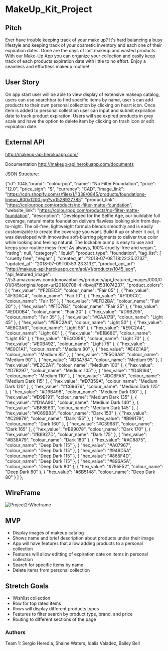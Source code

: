 # MakeUp_Kit_Project

## Pitch
Ever have trouble keeping track of your make up? It's hard balancing a busy lifestyle and keeping track of your cosmetic inventory and each one of their expiration dates. Gone are the days of lost makeup and wasted products. With our Make-Up App you can organize your collection and easily keep track of each products expiration date with little to no effort. Enjoy a seamless and effortless makeup routine!

## User Story
On app start user will be able to view display of extensive makeup catalog, users can use searchbar to find specific items by name, user's can add products to their own personal collection by clicking on heart icon. Once item is added to personal collection user can input and submit expiration date to track product expiration. Users will see expired products in grey scale and have the option to delete item by clicking on trash icon or edit expiration date. 

## External API

http://makeup-api.herokuapp.com/

Documentation http://makeup-api.herokuapp.com/documents

JSON Structure:

{"id": 1045,"brand": "colourpop",
"name": "No Filter Foundation",
"price": "12.0",
"price_sign": "$",
"currency": "CAD",
"image_link": "https://cdn.shopify.com/s/files/1/1338/0845/products/foundations-lineup_800x1200.jpg?v=1528927785",
"product_link": "https://colourpop.com/products/no-filter-matte-foundation",
"website_link": "https://colourpop.com/products/no-filter-matte-foundation",
"description": "Developed for the Selfie Age, our buildable full coverage, natural matte foundation delivers flawless looking skin from day-to-night. The oil-free, lightweight formula blends smoothly and is easily customizable to create the coverage you want. Build it up or sheer it out, it was developed with innovative soft-blurring pigments to deliver true color while looking and feeling natural. The lockable pump is easy to use and keeps your routine mess-free! As always, 100% cruelty-free and vegan.",
"rating": null,
"category": "liquid",
"product_type": "foundation",
"tag_list": [
"cruelty free",
"Vegan"
],
"created_at": "2018-07-08T18:22:25.273Z",
"updated_at": "2018-07-09T00:53:23.313Z",
"product_api_url": "http://makeup-api.herokuapp.com/api/v1/products/1045.json",
"api_featured_image": "//s3.amazonaws.com/donovanbailey/products/api_featured_images/000/001/045/original/open-uri20180708-4-4bvqii?1531074237",
"product_colors": [
{
"hex_value": "#F2DEC3",
"colour_name": "Fair 05"
},
{
"hex_value": "#F3DAC4",
"colour_name": "Fair 10"
},
{
"hex_value": "#F1D9C0",
"colour_name": "Fair 15"
},
{
"hex_value": "#EFD2BA",
"colour_name": "Fair 20"
},
{
"hex_value": "#F1D7B3",
"colour_name": "Fair 25"
},
{
"hex_value": "#EDD0B4",
"colour_name": "Fair 30"
},
{
"hex_value": "#D9B295",
"colour_name": "Fair 35"
},
{
"hex_value": "#CAA17B",
"colour_name": "Light 45"
},
{
"hex_value": "#E8C2A4",
"colour_name": "Light 50"
},
{
"hex_value": "#E8C3A6",
"colour_name": "Light 55"
},
{
"hex_value": "#E9C2A4",
"colour_name": "Light 60"
},
{
"hex_value": "#E1B68E",
"colour_name": "Light 65"
},
{
"hex_value": "#E4C096",
"colour_name": "Light 70"
},
{
"hex_value": "#E0B492",
"colour_name": "Light 75"
},
{
"hex_value": "#E0C1A1",
"colour_name": "Medium 80"
},
{
"hex_value": "#E4C1A9",
"colour_name": "Medium 85"
},
{
"hex_value": "#E5C6A8",
"colour_name": "Medium 90"
},
{
"hex_value": "#D3A784",
"colour_name": "Medium 95"
},
{
"hex_value": "#E2C2A1",
"colour_name": "Medium 100"
},
{
"hex_value": "#D7B297",
"colour_name": "Medium 105"
},
{
"hex_value": "#D4B194",
"colour_name": "Medium 110"
},
{
"hex_value": "#DCBFA5",
"colour_name": "Medium Dark 115"
},
{
"hex_value": "#D7B59A",
"colour_name": "Medium Dark 120"
},
{
"hex_value": "#C69676",
"colour_name": "Medium Dark 125"
},
{
"hex_value": "#D9B498",
"colour_name": "Medium Dark 130"
},
{
"hex_value": "#D9B191",
"colour_name": "Medium Dark 135"
},
{
"hex_value": "#D1AA90",
"colour_name": "Medium Dark 140"
},
{
"hex_value": "#BF8E63",
"colour_name": "Medium Dark 145"
},
{
"hex_value": "#C69B83",
"colour_name": "Dark 150"
},
{
"hex_value": "#C29879",
"colour_name": "Dark 155"
},
{
"hex_value": "#B99179",
"colour_name": "Dark 160"
},
{
"hex_value": "#C39981",
"colour_name": "Dark 165"
},
{
"hex_value": "#B99078",
"colour_name": "Dark 170"
},
{
"hex_value": "#B6927D",
"colour_name": "Dark 175"
},
{
"hex_value": "#B38A79",
"colour_name": "Dark 180"
},
{
"hex_value": "#AC8875",
"colour_name": "Deep Dark 115"
},
{
"hex_value": "#A07967",
"colour_name": "Deep Dark 115"
},
{
"hex_value": "#946D5A",
"colour_name": "Deep Dark 115"
},
{
"hex_value": "#865F4D",
"colour_name": "Deep Dark 115"
},
{
"hex_value": "#896A5A",
"colour_name": "Deep Dark 80"
},
{
"hex_value": "#795F52",
"colour_name": "Deep Dark 80"
},
{
"hex_value": "#6B5148",
"colour_name": "Deep Dark 80"
}
]
},

## WireFrame
![Project2-Wireframe](https://github.com/sergiohere916/MakeUp_React_Project/assets/139524475/0f677d90-14e6-490a-b1e3-3852654b79a5)


## MVP
- Display images of makeup catalog
- Shows name and brief description about products under their image
- App will have features that allow adding products to a personal collection
- Features will allow editting of expiration date on items in personal collection
- Search for specific items by name
- Delete items from personal collection


## Stretch Goals
- Wishlist collection
- Row for top rated items
- Rows will display different products types
- Features to filter search by product type, brand, and price
- Routing to different sections of the page


### Authors
Team 1: Sergio Heredia, Shaine Waters, Idalis Valadez, Bailey Bell
